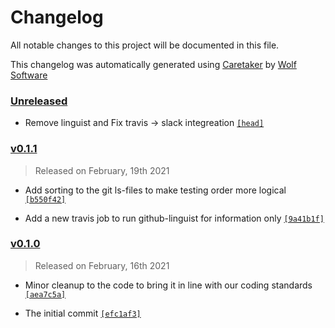 # Changelog

All notable changes to this project will be documented in this file.


This changelog was automatically generated using [Caretaker](https://github.com/DevelopersToolbox/caretaker) by [Wolf Software](https://github.com/WolfSoftware)

### [Unreleased](https://github.com/TravisToolbox/pycodestyle/compare/v0.1.2...HEAD)

- Remove linguist and Fix travis -> slack integreation [`[head]`](https://github.com/TravisToolbox/pycodestyle/commit/)

### [v0.1.1](https://github.com/TravisToolbox/pycodestyle/compare/v0.1.0...v0.1.1)

> Released on February, 19th 2021

- Add sorting to the git ls-files to make testing order more logical [`[b550f42]`](https://github.com/TravisToolbox/pycodestyle/commit/b550f4206f22e1a1971f40eb441196f12a377405)

- Add a new travis job to run github-linguist for information only [`[9a41b1f]`](https://github.com/TravisToolbox/pycodestyle/commit/9a41b1f1509272fa2f79a26a990bc4f22b77d3df)

### [v0.1.0](https://github.com/TravisToolbox/pycodestyle/releases/v0.1.0)

> Released on February, 16th 2021

- Minor cleanup to the code to bring it in line with our coding standards [`[aea7c5a]`](https://github.com/TravisToolbox/pycodestyle/commit/aea7c5a1aafe01ad320695af5e645e3376ba2339)

- The initial commit [`[efc1af3]`](https://github.com/TravisToolbox/pycodestyle/commit/efc1af31fded0473dee237438e9ec983cc05ef72)

